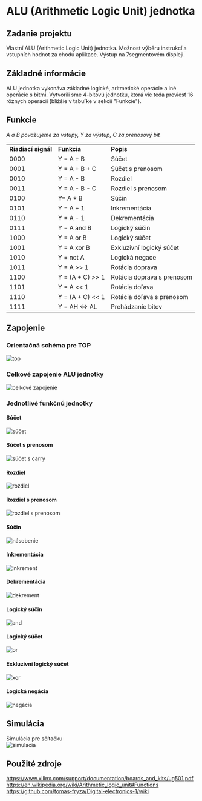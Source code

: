 # ALU (Arithmetic Logic Unit) jednotka

## Zadanie projektu
Vlastní ALU (Arithmetic Logic Unit) jednotka. Možnost výběru instrukcí a vstupních hodnot za chodu aplikace. Výstup na 7segmentovém displeji.

## Základné informácie
ALU jednotka vykonáva základné logické, aritmetické operácie a iné operácie s bitmi. Vytvorili sme 4-bitovú jednotku, ktorá vie teda previesť 16 rôznych operácií (bližšie v tabuľke v sekcii "Funkcie").

## Funkcie
*A a B považujeme za vstupy, Y za výstup, C za prenosový bit*
<table>
<tr><td><b>Riadiací signál</b></td><td><b>Funkcia</b></td><td><b>Popis</b></td></tr>
<tr><td> 0000 </td><td> Y = A + B </td><td> Súčet </td></tr>
<tr><td> 0001 </td><td> Y = A + B + C </td><td> Súčet s prenosom </td></tr>
<tr><td> 0010 </td><td> Y = A - B </td><td> Rozdiel </td></tr>
<tr><td> 0011 </td><td> Y = A - B - C </td><td> Rozdiel s prenosom </td></tr>
<tr><td> 0100 </td><td> Y= A * B </td><td> Súčin </td></tr>
<tr><td> 0101 </td><td> Y = A + 1 </td><td> Inkrementácia </d></tr>
<tr><td> 0110 </td><td> Y = A - 1 </td><td> Dekrementácia </td></tr>
<tr><td> 0111</td><td> Y = A and B </td><td> Logický súčin </td></tr>
<tr><td> 1000 </td><td> Y = A or B  </td><td> Logický súčet</td></tr>
<tr><td> 1001</td><td> Y = A xor B </td><td> Exkluzivní logický súčet</td></tr>
<tr><td> 1010 </td><td> Y = not A </td><td> Logická negace </td></tr>
<tr><td> 1011 </td><td> Y = A >> 1 </td><td> Rotácia doprava </td></tr>
<tr><td> 1100 </td><td> Y = (A + C) >> 1 </td><td> Rotácia doprava s prenosom</td></tr>
<tr><td> 1101</td><td> Y = A << 1 </td><td> Rotácia doľava </td></tr>
<tr><td> 1110 </td><td> Y = (A + C) << 1 </td><td> Rotácia doľava  s prenosom</td></tr>
<tr><td> 1111 </td><td> Y = AH <=> AL</td><td> Prehádzanie bitov </td></tr>
</table>

## Zapojenie
### Orientačná schéma pre TOP
![top](https://github.com/akostelanska/Digital-electronics-1/blob/master/Project/Images/TOP_level.PNG)
### Celkové zapojenie ALU jednotky
![celkové zapojenie](https://github.com/akostelanska/Digital-electronics-1/blob/master/Project/Images/sch%C3%A9ma.jpg)

### Jednotlivé funkčnú jednotky

#### Súčet
![súčet](https://github.com/akostelanska/Digital-electronics-1/blob/master/Project/Images/scitanie.PNG)
#### Súčet s prenosom
![súčet s carry](https://github.com/akostelanska/Digital-electronics-1/blob/master/Project/Images/scitanie%2Bcarry.PNG)
#### Rozdiel
![rozdiel](https://github.com/akostelanska/Digital-electronics-1/blob/master/Project/Images/odcitanie.PNG)
#### Rozdiel s prenosom
![rozdiel s prenosom](https://github.com/akostelanska/Digital-electronics-1/blob/master/Project/Images/odcitanie%2Bcarry.PNG)
#### Súčin
![násobenie](https://github.com/akostelanska/Digital-electronics-1/blob/master/Project/Images/nasobenie.PNG)
#### Inkrementácia
![inkrement](https://github.com/akostelanska/Digital-electronics-1/blob/master/Project/Images/increment.PNG)
#### Dekrementácia
![dekrement](https://github.com/akostelanska/Digital-electronics-1/blob/master/Project/Images/dekrement.PNG)
#### Logický súčin
![and](https://github.com/akostelanska/Digital-electronics-1/blob/master/Project/Images/and.PNG)
#### Logický súčet
![or](https://github.com/akostelanska/Digital-electronics-1/blob/master/Project/Images/or.PNG)
#### Exkluzivní logický súčet
![xor](https://github.com/akostelanska/Digital-electronics-1/blob/master/Project/Images/xor.PNG)
#### Logická negácia
![negácia](https://github.com/akostelanska/Digital-electronics-1/blob/master/Project/Images/negacia.PNG)

## Simulácia
Simulácia pre sčítačku <br>
![simulacia](https://github.com/akostelanska/Digital-electronics-1/blob/master/Project/Images/ADDER_simulation.PNG)

## Použité zdroje
https://www.xilinx.com/support/documentation/boards_and_kits/ug501.pdf <br>
https://en.wikipedia.org/wiki/Arithmetic_logic_unit#Functions <br>
https://github.com/tomas-fryza/Digital-electronics-1/wiki
